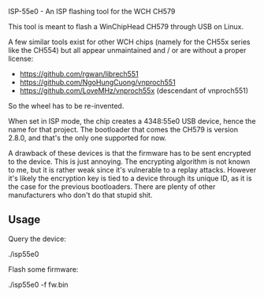 ISP-55e0 - An ISP flashing tool for the WCH CH579

This tool is meant to flash a WinChipHead CH579 through USB on
Linux.

A few similar tools exist for other WCH chips (namely for the CH55x
series like the CH554) but all appear unmaintained and / or are
without a proper license:

  * https://github.com/rgwan/librech551
  * https://github.com/NgoHungCuong/vnproch551
  * https://github.com/LoveMHz/vnproch55x   (descendant of vnproch551)

So the wheel has to be re-invented.

When set in ISP mode, the chip creates a 4348:55e0 USB device, hence
the name for that project. The bootloader that comes the CH579 is
version 2.8.0, and that's the only one supported for now.

A drawback of these devices is that the firmware has to be sent
encrypted to the device. This is just annoying. The encrypting
algorithm is not known to me, but it is rather weak since it's
vulnerable to a replay attacks. However it's likely the encryption key
is tied to a device through its unique ID, as it is the case for the
previous bootloaders. There are plenty of other manufacturers who
don't do that stupid shit.

Usage
-----

Query the device:

  ./isp55e0

Flash some firmware:

  ./isp55e0 -f fw.bin
